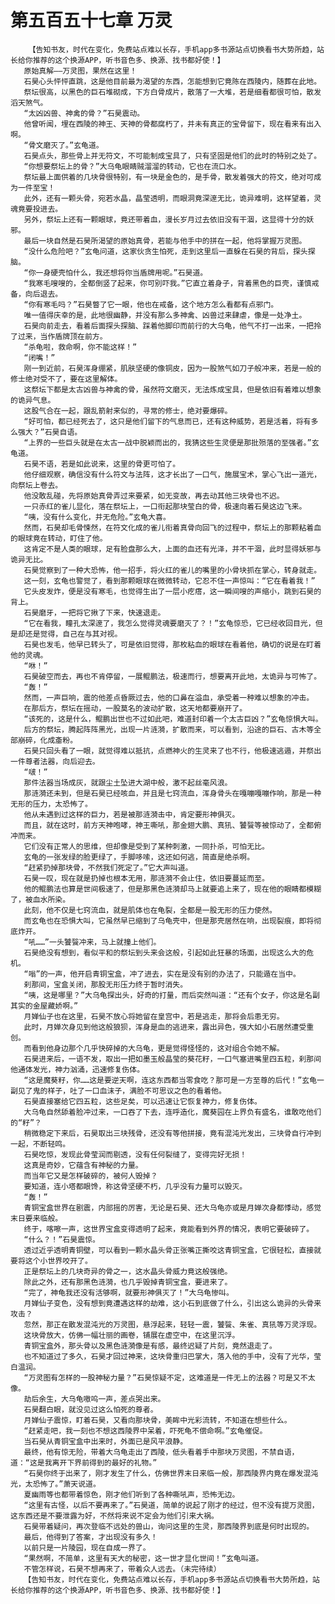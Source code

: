 # 第五百五十七章 万灵
        【告知书友，时代在变化，免费站点难以长存，手机app多书源站点切换看书大势所趋，站长给你推荐的这个换源APP，听书音色多、换源、找书都好使！】
       原始真解——万灵图，果然在这里！
       石昊心头怦怦直跳，这是他目前最为渴望的东西，怎能想到它竟陈在西陵内，随葬在此地。
       祭坛很高，以黑色的巨石堆砌成，下方白骨成片，散落了一大堆，若是细看都很可怕，散发滔天煞气。
       “太凶凶兽、神禽的骨？”石昊震动。
       他曾听闻，埋在西陵的神王、天神的骨都腐朽了，并未有真正的宝骨留下，现在看来有出入啊。
       “骨文磨灭了。”玄龟道。
       石昊点头，那些骨上并无符文，不可能制成宝具了，只有坚固是他们的此时的特别之处了。
       “你想要祭坛上的骨？”大乌龟眼睛贼溜溜的转动，它也在流口水。
       祭坛最上面供着的几块骨很特别，有一块是金色的，是手骨，散发着强大的符文，绝对可成为一件至宝！
       此外，还有一颗头骨，宛若水晶，晶莹透明，而眼洞竟深邃无比，诡异难明，这样望着，灵魂竟要投进去。
       另外，祭坛上还有一颗眼球，竟还带着血，漫长岁月过去依旧没有干涸，这显得十分的妖邪。
       最后一块自然是石昊所渴望的原始真骨，若能与他手中的拼在一起，他将掌握万灵图。
       “没什么危险吧？”玄龟问道，这家伙贪生怕死，走到这里后一直躲在石昊的背后，探头探脑。
       “你一身硬壳怕什么，我还想将你当盾牌用呢。”石昊道。
       “我寒毛嗖嗖的，全都倒竖了起来，你可别吓我。”它直立着身子，背着黑色的巨壳，谨慎戒备，向后退去。
       “你有寒毛吗？”石昊瞥了它一眼，他也在戒备，这个地方怎么看都有点邪门。
       唯一值得庆幸的是，此地很幽静，并没有那么多神禽、凶兽过来肆虐，像是一处净土。
       石昊向前走去，看着后面探头探脑、踩着他脚印而前行的大乌龟，他气不打一出来，一把拎了过来，当作盾牌顶在前方。
       “杀龟啦，救命啊，你不能这样！”
       “闭嘴！”
       刚一到近前，石昊浑身绷紧，肌肤坚硬的像铜皮，因为一股煞气如刀子般冲来，若是一般的修士绝对受不了，要在这里解体。
       这祭坛下都是太古凶兽与神禽的骨，虽然符文磨灭，无法炼成宝具，但是依旧有着难以想象的诡异气息。
       这股气合在一起，跟乱箭射来似的，寻常的修士，绝对要爆碎。
       “好可怕，都已经死去了，这只是他们留下的气息而已，还有这种威势，若是活着，将有多么强大？”石昊自语。
       “上界的一些巨头就是在太古一战中脱颖而出的，我猜这些生灵便是那批殒落的至强者。”玄龟道。
       石昊不语，若是如此说来，这里的骨更可怕了。
       他仔细观察，确信没有什么符文与法阵，这才长出了一口气，施展宝术，掌心飞出一道光，向祭坛上卷去。
       他没敢乱碰，先将原始真骨弄过来要紧，如无变故，再去动其他三块骨也不迟。
       一只赤红的雀儿显化，落在祭坛上，一口衔起那块莹白的骨，极速向着石昊这边飞来。
       “咦，没有什么变化，并无危险。”玄龟大喜。
       然而，石昊却毛骨悚然，在符文化成的雀儿衔着真骨向回飞的过程中，祭坛上的那颗粘着血的眼球竟在转动，盯住了他。
       这肯定不是人类的眼球，足有脸盘那么大，上面的血还有光泽，并不干涸，此时显得妖邪与诡异无比。
       石昊觉察到了一种大恐怖，他一招手，将火红的雀儿的嘴里的小骨块抓在掌心，转身就走。
       这一刻，玄龟也警觉了，看到那颗眼球在微微转动，它忍不住一声惊叫：“它在看着我！”
       它头皮发炸，便是没有寒毛，也觉得生出了一层小疙瘩，这一瞬间嗖的声缩小，跳到石昊的背上。
       石昊磨牙，一把将它揪了下来，快速退走。
       “它在看我，瞳孔太深邃了，我怎么觉得灵魂要磨灭了？！”玄龟惊恐，它已经收回目光，但是却还是觉得，自己在与其对视。
       石昊也发毛，他早已转头了，可是依旧觉得，那枚粘血的眼球在看着他，确切的说是在盯着他的灵魂。
       “咻！”
       石昊破空而去，再也不肯停留，一展鲲鹏法，极速而行，想要离开此地，太诡异与可怖了。
       “轰！”
       然而，一声巨响，震的他差点昏厥过去，他的口鼻在溢血，承受着一种难以想象的冲击。
       在那后方，祭坛在摇动，一股莫名的波动扩散，这天地都要崩开了。
       “该死的，这是什么，鲲鹏出世也不过如此吧，难道封印着一个太古巨凶？”玄龟惊惧大叫。
       后方的祭坛，腾起阵阵黑光，出现一片涟漪，扩散而来，可以看到，沿途的巨石、古木等全部崩碎，化成齑粉。
       石昊只回头看了一眼，就觉得难以抵抗，点燃神火的生灵来了也不行，他极速逃遁，并祭出一件尊者法器，向后迎去。
       “啵！”
       那件法器当场成灰，就跟尘土坠进大湖中般，激不起丝毫风浪。
       那涟漪还未到，但是石昊已经咳血，并且是七窍流血，浑身骨头在嘎嘣嘎嘣作响，那是一种无形的压力，太恐怖了。
       他从未遇到过这样的巨力，若是被那涟漪击中，肯定要形神俱灭。
       而且，就在这时，前方天神咆哮，神王嘶吼，那金翅大鹏、真犼、饕餮等被惊动了，全都俯冲而来。
       它们没有正常人的思维，但却像是受到了某种刺激，一同扑杀，可怕无比。
       玄龟的一张发绿的脸更绿了，手脚哆嗦，这还如何逃，简直是绝杀啊。
       “赶紧扔掉那块骨，不然我们死定了。”它大声叫道。
       石昊一叹，现在就是扔掉也根本无用，那涟漪不会止住，依旧要蔓延而至。
       他的鲲鹏法也算是世间极速了，但是那黑色涟漪却马上就要追上来了，现在他的眼睛都模糊了，被血水所染。
       此刻，他不仅是七窍流血，就是肌体也在龟裂，全都是一股无形的压力使然。
       而玄龟也在恐惧大叫，它虽然早已缩到了乌龟壳中，但是那壳居然在响，出现裂痕，即将彻底炸开。
       “吼……”一头饕餮冲来，马上就撞上他们。
       石昊绝没有想到，看似平和的祭坛到头来会这般，引起如此狂暴的场面，出现这么大的危机。
       “嗡”的一声，他开启青铜宝盒，冲了进去，实在是没有别的办法了，只能遁在当中。
       刹那间，宝盒关闭，那股无形压力终于暂时消失。
       “咦，这是哪里？”大乌龟探出头，好奇的打量，而后突然叫道：“还有个女子，你这是名副其实的金屋藏娇啊。”
       月婵仙子也在这里，石昊不放心将她留在皇宫中，若是逃走，那将会后患无穷。
       此时，月婵次身见到他这般狼狈，浑身是血的逃进来，露出异色，强大如小石居然遭受重创。
       而看到他身边那个几乎快碎掉的大乌龟，更是觉得怪怪的，这对组合令她不解。
       石昊进来后，一语不发，取出一把如墨玉般晶莹的葵花籽，一口气塞进嘴里四五粒，刹那间他通体发光，神力汹涌，迅速修复伤体。
       “这是魔葵籽，你……这是要逆天啊，连这东西都当零食吃？那可是一方至尊的后代！”玄龟一副见了鬼的样子，吐了一口血沫子，满脸不可思议之色的看着他。
       石昊直接塞给它四五粒，这些足矣，可以迅速让它恢复神力，修复伤体。
       大乌龟自然舔着脸冲过来，一口吞了下去，连呼造化，魔葵园在上界负有盛名，谁敢吃他们的“籽”？
       稍微稳定下来后，石昊取出三块残骨，还没有等他拼接，竟有混沌光发出，三块骨自行冲到一起，不断轻鸣。
       石昊吃惊，发现此骨莹润而剔透，没有任何裂缝了，变得完好无损！
       这真是奇妙，它蕴含有神秘的力量。
       而当年它又是怎样破碎的，被何人毁掉？
       要知道，连小塔都眼馋，称这骨坚硬不朽，几乎没有力量可以毁灭。
       “轰！”
       青铜宝盒世界在剧震，内部摇的厉害，无论是石昊、还大乌龟亦或是月婵次身都悸动，感觉末日要来临般。
       终于，喀嚓一声，这世界宝盒变得透明了起来，竟能看到外界的情况，表明它要破碎了。
       “什么？！”石昊震惊。
       透过近乎透明青铜壁，可以看到一颗水晶头骨正张嘴正撕咬这青铜宝盒，它很轻松，直接就要将这个小世界咬开了。
       正是祭坛上的几块奇异的骨之一，这水晶头骨威力竟这般强绝。
       除此之外，还有那黑色涟漪，也几乎毁掉青铜宝盒，要进来了。
       “完了，神龟我还没有活够啊，就要形神俱灭了！”大乌龟惨叫。
       月婵仙子变色，没有想到竟遭遇这样的劫难，这小石到底做了什么，引出这么诡异的头骨来攻击？
       忽然，那正在散发混沌光的万灵图，悬浮起来，轻轻一震，饕餮、朱雀、真犼等万灵浮现。
       这块骨放大，仿佛一幅壮丽的画卷，铺展在虚空中，在这里沉浮。
       青铜宝盒外，那头骨以及黑色涟漪像是有感，最终迟疑了片刻，竟然退走了。
       也不知道过了多久，石昊才回过神来，这块骨重归巴掌大，落入他的手中，没有了光华，莹白温润。
       “万灵图有怎样的一股神秘力量？”石昊惊疑不定，这难道是一件无上的法器？可是又不太像。
       劫后余生，大乌龟嗷呜一声，差点哭出来。
       石昊翻白眼，就没见过这么怕死的尊者。
       月婵仙子震惊，盯着石昊，又看向那块骨，美眸中光彩流转，不知道在想些什么。
       “赶紧走吧，我一刻也不想这西陵界中呆着，吓死龟不偿命啊。”玄龟催促。
       当石昊从青铜宝盒中出来时，外面已是风平浪静。
       最终，他有惊无险，带着大乌龟走出了西陵，低头看着手中那块万灵图，不禁自语，道：“这是我离开下界前得到的最好的礼物。”
       “石昊你终于出来了，刚才发生了什么，仿佛世界末日来临一般，那西陵界内竟在爆发混沌光，太恐怖了。”萧天说道。
       夏幽雨等也都带着惊色，刚才他们听到了各种嘶吼声，恐怖无边。
       “这里有古怪，以后不要再来了。”石昊道，简单的说起了刚才的经过，但不没有提万灵图，这东西还是不要泄露为好，不然将来说不定会为他们引来大祸。
       石昊带着疑问，再次登临不远处的兽山，询问这里的生灵，那西陵界到底是何时出现的。
       最后，他得到了答案，才出现没有多久！
       以前只是一片陵园，现在自成一界了。
       “果然啊，不简单，这里有天大的秘密，这一世才显化世间！”玄龟叫道。
       不管怎样说，石昊不想再来了，带着众人远去。（未完待续）
       【告知书友，时代在变化，免费站点难以长存，手机app多书源站点切换看书大势所趋，站长给你推荐的这个换源APP，听书音色多、换源、找书都好使！】